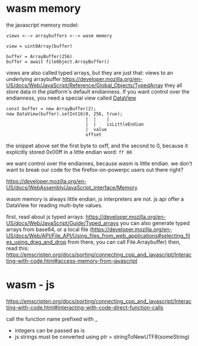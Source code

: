 
# wasm memory

the javascript memory model:

    views <--> arraybuffers <--> wasm memory

    view = uint8Array(buffer)

    buffer = ArrayBuffer(256)
    buffer = await fileObject.ArrayBuffer()

views are also called typed arrays, but they are just that:
views to an underlying arraybuffer
https://developer.mozilla.org/en-US/docs/Web/JavaScript/Reference/Global_Objects/TypedArray
they all store data in the platform's default endianness.
If you want control over the endianness, you need a 
special view called [DataView](https://developer.mozilla.org/en-US/docs/Web/JavaScript/Reference/Global_Objects/DataView)

    const buffer = new ArrayBuffer(2);
    new DataView(buffer).setInt16(0, 256, true);
                                  |  |    |
                                  |  |    isLittleEndian
                                  |  value
                                  offset

the snippet above set the first byte to oxff, and the second to 0,
because it explicitly stored 0x00ff in a little endian word: `ff 00`

we want control over the endiannes, because wasm is little endian.
we don't want to break our code for the firefox-on-powerpc users
out there right?



https://developer.mozilla.org/en-US/docs/WebAssembly/JavaScript_interface/Memory

wasm memory is always little endian, js interpreters are not.
js api offer a DataView for reading multi-byte values.

first, read about js typed arrays:
https://developer.mozilla.org/en-US/docs/Web/JavaScript/Guide/Typed_arrays
you can also generate typed arrays from base64, or a local file (https://developer.mozilla.org/en-US/docs/Web/API/File_API/Using_files_from_web_applications#selecting_files_using_drag_and_drop from there, you can call File.Arraybuffer)
then, read this:
https://emscripten.org/docs/porting/connecting_cpp_and_javascript/Interacting-with-code.html#access-memory-from-javascript

# wasm - js 

https://emscripten.org/docs/porting/connecting_cpp_and_javascript/Interacting-with-code.html#interacting-with-code-direct-function-calls

call the function name prefixed with _

- integers can be passed as is
- js strings must be converted using ptr = stringToNewUTF8(someString)


